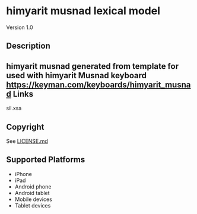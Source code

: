 himyarit musnad lexical model
===================

Version 1.0

Description
-----------
himyarit musnad generated from template
for used with himyarit Musnad keyboard 
https://keyman.com/keyboards/himyarit_musnad
Links
-----
sil.xsa

Copyright
---------
See [LICENSE.md](LICENSE.md)

Supported Platforms
-------------------
 * iPhone
 * iPad
 * Android phone
 * Android tablet
 * Mobile devices
 * Tablet devices

